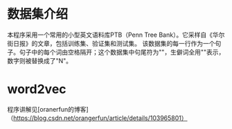 # 数据集介绍
本程序采用⼀个常⽤的⼩型英文语料库PTB（Penn Tree Bank）。它采样⾃《华尔街⽇报》的⽂章，包括训练集、验证集和测试集。
该数据集的每⼀⾏作为⼀个句⼦。句⼦中的每个词由空格隔开；这个数据集中句尾符为"<eos>"，⽣僻词全⽤"<unk>"表示，
数字则被替换成了"N"。
# word2vec
程序讲解见[oranerfun的博客]（https://blog.csdn.net/orangerfun/article/details/103965801）
